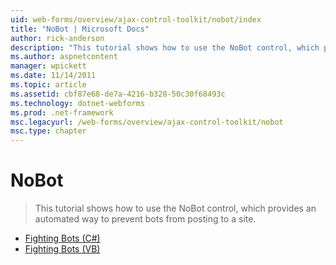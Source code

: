 ```yaml
---
uid: web-forms/overview/ajax-control-toolkit/nobot/index
title: "NoBot | Microsoft Docs"
author: rick-anderson
description: "This tutorial shows how to use the NoBot control, which provides an automated way to prevent bots from posting to a site."
ms.author: aspnetcontent
manager: wpickett
ms.date: 11/14/2011
ms.topic: article
ms.assetid: cbf87e68-de7a-4216-b328-50c30f68493c
ms.technology: dotnet-webforms
ms.prod: .net-framework
msc.legacyurl: /web-forms/overview/ajax-control-toolkit/nobot
msc.type: chapter
---
```

NoBot
====================
> This tutorial shows how to use the NoBot control, which provides an automated way to prevent bots from posting to a site.


- [Fighting Bots (C#)](fighting-bots-cs.md)
- [Fighting Bots (VB)](fighting-bots-vb.md)
